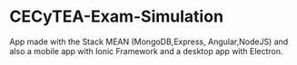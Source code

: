 # CECyTEA-Exam-Simulation
App made with the Stack MEAN (MongoDB,Express, Angular,NodeJS) and also a mobile app with Ionic Framework and a desktop app with Electron.
